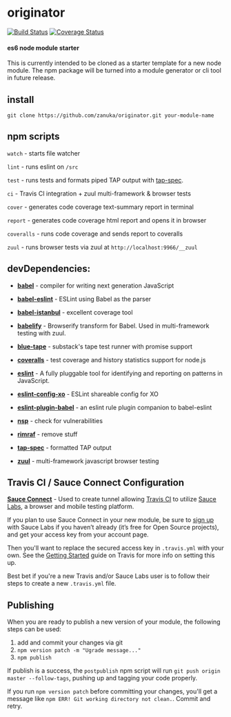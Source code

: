 # originator
 [![Build Status](https://travis-ci.org/zanuka/originator.svg)](https://travis-ci.org/zanuka/originator) [![Coverage Status](https://coveralls.io/repos/zanuka/originator/badge.svg?branch=master&service=github)](https://coveralls.io/github/zanuka/originator?branch=master)

#### es6 node module starter
This is currently intended to be cloned as a starter template for a new node module. The npm package will be turned into a module generator or cli tool in future release.

## install
`git clone https://github.com/zanuka/originator.git your-module-name`

## npm scripts

`watch` - starts file watcher

`lint` - runs eslint on `/src`

`test` - runs tests and formats piped TAP output with [tap-spec](https://github.com/scottcorgan/tap-spec).

`ci` - Travis CI integration + zuul multi-framework & browser tests

`cover` - generates code coverage text-summary report in terminal

`report` - generates code coverage html report and opens it in browser

`coveralls` - runs code coverage and sends report to coveralls

`zuul` - runs browser tests via zuul at `http://localhost:9966/__zuul`

## devDependencies:

- [**babel**](https://github.com/babel/babel) - compiler for writing next generation JavaScript

- [**babel-eslint**](https://github.com/babel/babel-eslint) - ESLint using Babel as the parser

- [**babel-istanbul**](https://github.com/ambitioninc/babel-istanbul) - excellent coverage tool

- [**babelify**](https://github.com/babel/babelify) - Browserify transform for Babel. Used in multi-framework testing with zuul.

- [**blue-tape**](https://github.com/spion/blue-tape) - substack's tape test runner with promise support

- [**coveralls**](https://github.com/nickmerwin/node-coveralls) - test coverage and history statistics support for node.js

- [**eslint**](https://github.com/eslint/eslint) - A fully pluggable tool for identifying and reporting on patterns in JavaScript.

- [**eslint-config-xo**](https://github.com/sindresorhus/eslint-config-xo) - ESLint shareable config for XO

- [**eslint-plugin-babel**](https://github.com/babel/eslint-plugin-babel) - an eslint rule plugin companion to babel-eslint

- [**nsp**](https://github.com/nodesecurity/nsp) - check for vulnerabilities

- [**rimraf**](https://github.com/isaacs/rimraf) - remove stuff

- [**tap-spec**](https://github.com/scottcorgan/tap-spec) - formatted TAP output

- [**zuul**](https://github.com/defunctzombie/zuul) - multi-framework javascript browser testing


## Travis CI / Sauce Connect Configuration

[**Sauce Connect**](https://docs.saucelabs.com/reference/sauce-connect/) -  Used to create tunnel allowing [Travis CI](https://travis-ci.org/) to utilize [Sauce Labs](https://saucelabs.com), a browser and mobile testing platform.

If you plan to use Sauce Connect in your new module, be sure to [sign up](https://saucelabs.com/signup) with Sauce Labs if you haven’t already (it’s free for Open Source projects), and get your access key from your account page.

Then you'll want to replace the secured access key in `.travis.yml` with your own. See the [Getting Started](https://docs.saucelabs.com/ci-integrations/travis-ci/) guide on Travis for more info on setting this up.

Best bet if you're a new Travis and/or Sauce Labs user is to follow their steps to create a new `.travis.yml` file.

## Publishing
When you are ready to publish a new version of your module, the following steps can be used:
  1. add and commit your changes via git
  2. `npm version patch -m "Ugrade message..."`
  3. `npm publish`

If publish is a success, the `postpublish` npm script will run `git push origin master --follow-tags`, pushing up and tagging your code properly.

If you run `npm version patch` before committing your changes, you'll get a message like `npm ERR! Git working directory not clean.`. Commit and retry.




